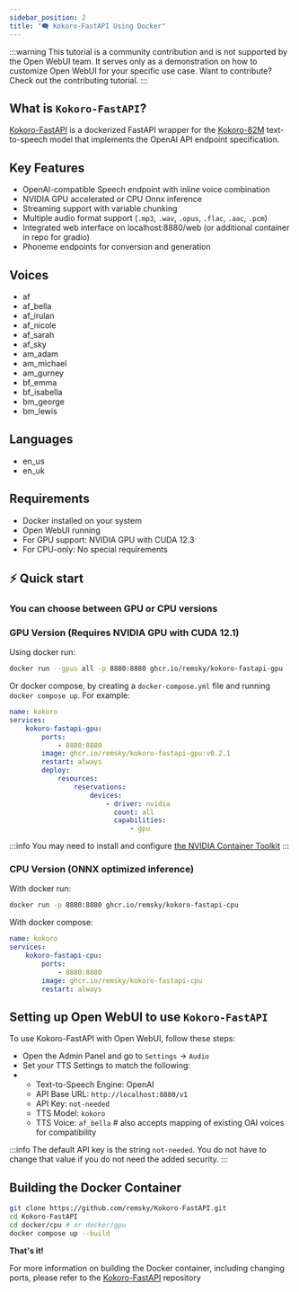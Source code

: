 ```yaml
---
sidebar_position: 2
title: "🗨️ Kokoro-FastAPI Using Docker"
---
```


:::warning
This tutorial is a community contribution and is not supported by the Open WebUI team. It serves only as a demonstration on how to customize Open WebUI for your specific use case. Want to contribute? Check out the contributing tutorial.
:::

## What is `Kokoro-FastAPI`?

[Kokoro-FastAPI](https://github.com/remsky/Kokoro-FastAPI) is a dockerized FastAPI wrapper for the [Kokoro-82M](https://huggingface.co/hexgrad/Kokoro-82M) text-to-speech model that implements the OpenAI API endpoint specification. 

## Key Features

- OpenAI-compatible Speech endpoint with inline voice combination
- NVIDIA GPU accelerated or CPU Onnx inference
- Streaming support with variable chunking
- Multiple audio format support (`.mp3`, `.wav`, `.opus`, `.flac`, `.aac`, `.pcm`)
- Integrated web interface on localhost:8880/web (or additional container in repo for gradio)
- Phoneme endpoints for conversion and generation

## Voices

- af
- af_bella
- af_irulan
- af_nicole
- af_sarah
- af_sky
- am_adam
- am_michael
- am_gurney
- bf_emma
- bf_isabella
- bm_george
- bm_lewis

## Languages

- en_us
- en_uk

## Requirements

- Docker installed on your system
- Open WebUI running
- For GPU support: NVIDIA GPU with CUDA 12.3
- For CPU-only: No special requirements

## ⚡️ Quick start

### You can choose between GPU or CPU versions

### GPU Version (Requires NVIDIA GPU with CUDA 12.1)

Using docker run:

```bash
docker run --gpus all -p 8880:8880 ghcr.io/remsky/kokoro-fastapi-gpu
```

Or docker compose, by creating a `docker-compose.yml` file and running `docker compose up`. For example:

```yaml
name: kokoro
services:
    kokoro-fastapi-gpu:
        ports:
            - 8880:8880
        image: ghcr.io/remsky/kokoro-fastapi-gpu:v0.2.1
        restart: always
        deploy:
            resources:
                reservations:
                    devices:
                        - driver: nvidia
                          count: all
                          capabilities:
                              - gpu
```

:::info
You may need to install and configure [the NVIDIA Container Toolkit](https://docs.nvidia.com/datacenter/cloud-native/container-toolkit/latest/install-guide.html)
:::

### CPU Version (ONNX optimized inference)

With docker run:

```bash
docker run -p 8880:8880 ghcr.io/remsky/kokoro-fastapi-cpu
```

With docker compose:

```yaml
name: kokoro
services:
    kokoro-fastapi-cpu:
        ports:
            - 8880:8880
        image: ghcr.io/remsky/kokoro-fastapi-cpu
        restart: always
```

## Setting up Open WebUI to use `Kokoro-FastAPI`

To use Kokoro-FastAPI with Open WebUI, follow these steps:

- Open the Admin Panel and go to `Settings` -> `Audio`
- Set your TTS Settings to match the following:
- - Text-to-Speech Engine: OpenAI
  - API Base URL: `http://localhost:8880/v1`
  - API Key: `not-needed`
  - TTS Model: `kokoro`
  - TTS Voice: `af_bella` # also accepts mapping of existing OAI voices for compatibility

:::info
The default API key is the string `not-needed`. You do not have to change that value if you do not need the added security.
:::

## Building the Docker Container

```bash
git clone https://github.com/remsky/Kokoro-FastAPI.git
cd Kokoro-FastAPI
cd docker/cpu # or docker/gpu
docker compose up --build
```

**That's it!**

For more information on building the Docker container, including changing ports, please refer to the [Kokoro-FastAPI](https://github.com/remsky/Kokoro-FastAPI) repository
